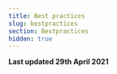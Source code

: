 ```yaml
---
title: Best practices
slug: bestpractices
section: Bestpractices
hidden: true
---
```


**Last updated 29th April 2021**

